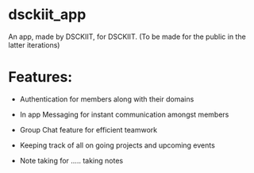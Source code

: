 # dsckiit_app

An app, made by DSCKIIT, for DSCKIIT.
(To be made for the public in the latter iterations)

# Features:
  * Authentication for members along with their domains
  
  
  * In app Messaging for instant communication amongst members
  
  
  * Group Chat feature for efficient teamwork
  
  
  * Keeping track of all on going projects and upcoming events
  
  
  * Note taking for ..... taking notes
